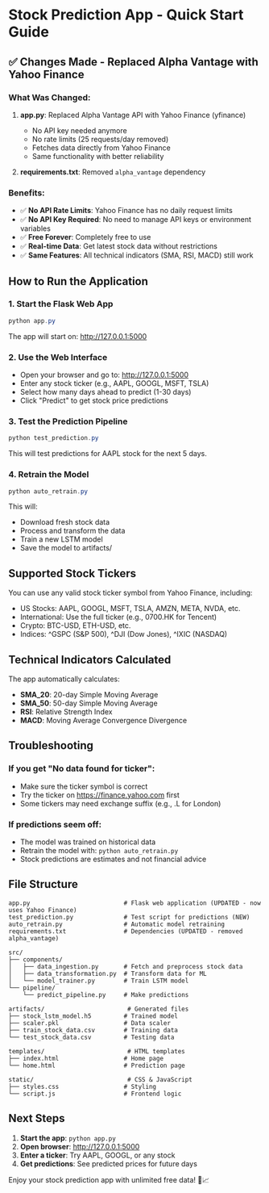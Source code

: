 # Stock Prediction App - Quick Start Guide

## ✅ Changes Made - Replaced Alpha Vantage with Yahoo Finance

### What Was Changed:
1. **app.py**: Replaced Alpha Vantage API with Yahoo Finance (yfinance)
   - No API key needed anymore
   - No rate limits (25 requests/day removed)
   - Fetches data directly from Yahoo Finance
   - Same functionality with better reliability

2. **requirements.txt**: Removed `alpha_vantage` dependency

### Benefits:
- ✅ **No API Rate Limits**: Yahoo Finance has no daily request limits
- ✅ **No API Key Required**: No need to manage API keys or environment variables
- ✅ **Free Forever**: Completely free to use
- ✅ **Real-time Data**: Get latest stock data without restrictions
- ✅ **Same Features**: All technical indicators (SMA, RSI, MACD) still work

## How to Run the Application

### 1. Start the Flask Web App
```powershell
python app.py
```

The app will start on: http://127.0.0.1:5000

### 2. Use the Web Interface
- Open your browser and go to: http://127.0.0.1:5000
- Enter any stock ticker (e.g., AAPL, GOOGL, MSFT, TSLA)
- Select how many days ahead to predict (1-30 days)
- Click "Predict" to get stock price predictions

### 3. Test the Prediction Pipeline
```powershell
python test_prediction.py
```

This will test predictions for AAPL stock for the next 5 days.

### 4. Retrain the Model
```powershell
python auto_retrain.py
```

This will:
- Download fresh stock data
- Process and transform the data
- Train a new LSTM model
- Save the model to artifacts/

## Supported Stock Tickers

You can use any valid stock ticker symbol from Yahoo Finance, including:
- US Stocks: AAPL, GOOGL, MSFT, TSLA, AMZN, META, NVDA, etc.
- International: Use the full ticker (e.g., 0700.HK for Tencent)
- Crypto: BTC-USD, ETH-USD, etc.
- Indices: ^GSPC (S&P 500), ^DJI (Dow Jones), ^IXIC (NASDAQ)

## Technical Indicators Calculated

The app automatically calculates:
- **SMA_20**: 20-day Simple Moving Average
- **SMA_50**: 50-day Simple Moving Average  
- **RSI**: Relative Strength Index
- **MACD**: Moving Average Convergence Divergence

## Troubleshooting

### If you get "No data found for ticker":
- Make sure the ticker symbol is correct
- Try the ticker on https://finance.yahoo.com first
- Some tickers may need exchange suffix (e.g., .L for London)

### If predictions seem off:
- The model was trained on historical data
- Retrain the model with: `python auto_retrain.py`
- Stock predictions are estimates and not financial advice

## File Structure

```
app.py                          # Flask web application (UPDATED - now uses Yahoo Finance)
test_prediction.py              # Test script for predictions (NEW)
auto_retrain.py                 # Automatic model retraining
requirements.txt                # Dependencies (UPDATED - removed alpha_vantage)

src/
├── components/
│   ├── data_ingestion.py       # Fetch and preprocess stock data
│   ├── data_transformation.py  # Transform data for ML
│   └── model_trainer.py        # Train LSTM model
└── pipeline/
    └── predict_pipeline.py     # Make predictions

artifacts/                       # Generated files
├── stock_lstm_model.h5         # Trained model
├── scaler.pkl                  # Data scaler
├── train_stock_data.csv        # Training data
└── test_stock_data.csv         # Testing data

templates/                       # HTML templates
├── index.html                  # Home page
└── home.html                   # Prediction page

static/                          # CSS & JavaScript
├── styles.css                  # Styling
└── script.js                   # Frontend logic
```

## Next Steps

1. **Start the app**: `python app.py`
2. **Open browser**: http://127.0.0.1:5000
3. **Enter a ticker**: Try AAPL, GOOGL, or any stock
4. **Get predictions**: See predicted prices for future days

Enjoy your stock prediction app with unlimited free data! 🚀📈

